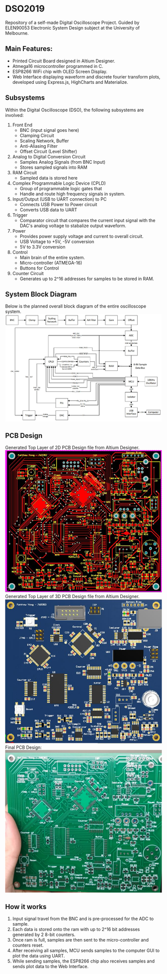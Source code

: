 # DSO2019
Repository of a self-made Digital Oscilloscope Project. Guided by ELEN90053 Electronic System Design subject at the University of Melbourne. 

## Main Features:
- Printed Circuit Board designed in Altium Designer.    
- Atmega16 microcontroller programmed in C.  
- ESP8266 WiFi chip with OLED Screen Display.  
- Web Interface displaying waveform and discrete fourier transform plots, developed using Express.js, HighCharts and Materialize. 

## Subsystems
Within the Digital Oscilloscope (DSO), the following subsystems are involved:

1. Front End   
    - BNC (input signal goes here)
    - Clamping Circuit   
    - Scaling Network, Buffer  
    - Anti-Aliasing Filter    
    - Offset Circuit (Level Shifter)
2. Analog to Digital Conversion Circuit      
    - Samples Analog Signals (from BNC Input) 
    - Stores sampled signals into RAM
3. RAM Circuit    
    - Sampled data is stored here  
4. Complex Programmable Logic Device (CPLD)  
    - Group of programmable logic gates that 
    - Handle and route high frequency signals in system. 
5. Input/Output (USB to UART connection) to PC  
    - Connects USB Power to Power circuit
    - Converts USB data to UART
6. Trigger   
    - Comparator circuit that compares the current input signal with the DAC's analog voltage to stabalize output waveform.
7. Power  
    - Provides power supply voltage and current to overall circuit.  
    - USB Voltage to +5V, -5V conversion
    - 5V to 3.3V conversion
8. Control
    - Main brain of the entire system.
    - Micro-controller (ATMEGA-16)  
    - Buttons for Control
9. Counter Circuit 
    - Generates up to 2^16 addresses for samples to be stored in RAM.  

## System Block Diagram
Below is the planned overall block diagram of the entire oscilloscope system.
![Block Diagram](images/blockdiagram.JPG)

## PCB Design
Generated Top Layer of 2D PCB Design file from Altium Designer.  
![2D PCB](images/2D_PCB_TOP.JPG)  
Generated Top Layer of 3D PCB Design file from Altium Designer.  
![3D PCB](images/3D_PCB_TOP.JPG)  
Final PCB Design:
![3D PCB](images/finishedPCB.jpg)  

## How it works
1. Input signal travel from the BNC and is pre-processed for the ADC to sample.
2. Each data is stored onto the ram with up to 2^16 bit addresses generated by 2 8-bit counters.
3. Once ram is full, samples are then sent to the micro-controller and counters reset.
4. After receiving all samples, MCU sends samples to the computer GUI to plot the data using UART.
5. While sending samples, the ESP8266 chip also receives samples and sends plot data to the Web Interface.


